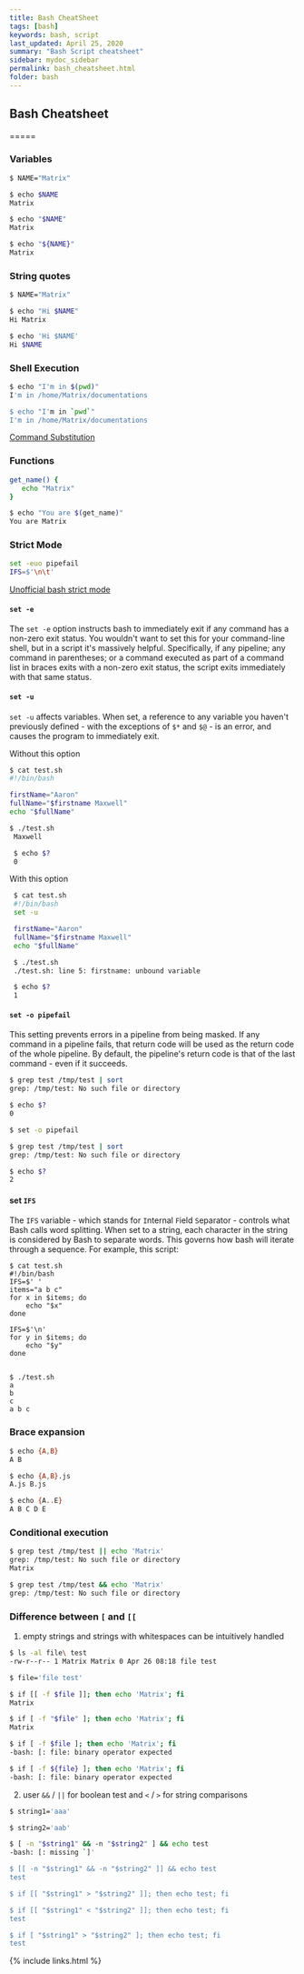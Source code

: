 ```yaml
---
title: Bash CheatSheet
tags: [bash]
keywords: bash, script
last_updated: April 25, 2020
summary: "Bash Script cheatsheet"
sidebar: mydoc_sidebar
permalink: bash_cheatsheet.html
folder: bash
---
```


## Bash Cheatsheet
=====

### Variables
```bash
$ NAME="Matrix"

$ echo $NAME
Matrix

$ echo "$NAME"
Matrix

$ echo "${NAME}"
Matrix
```

### String quotes
```bash
$ NAME="Matrix"

$ echo "Hi $NAME"
Hi Matrix

$ echo 'Hi $NAME'
Hi $NAME
```

### Shell Execution
```bash
$ echo "I'm in $(pwd)"
I'm in /home/Matrix/documentations

$ echo "I'm in `pwd`"
I'm in /home/Matrix/documentations
```
[Command Substitution](http://wiki.bash-hackers.org/syntax/expansion/cmdsubst)

### Functions
```bash
get_name() {
   echo "Matrix"
}

$ echo "You are $(get_name)"
You are Matrix
```

### Strict Mode
```bash
set -euo pipefail
IFS=$'\n\t'
```
[Unofficial bash strict mode](http://redsymbol.net/articles/unofficial-bash-strict-mode/)

#### `set -e`
The `set -e` option instructs bash to immediately exit if any command has a non-zero exit status. You wouldn't want to set this for your command-line shell, but in a script it's massively helpful. Specifically, if any pipeline; any command in parentheses; or a command executed as part of a command list in braces exits with a non-zero exit status, the script exits immediately with that same status. 

#### `set -u`
`set -u` affects variables. When set, a reference to any variable you haven't previously defined - with the exceptions of `$*` and `$@` - is an error, and causes the program to immediately exit.

Without this option
```bash 
$ cat test.sh
#!/bin/bash

firstName="Aaron"
fullName="$firstname Maxwell"
echo "$fullName"

$ ./test.sh
 Maxwell

 $ echo $?
 0
 ```

With this option
```bash 
 $ cat test.sh
 #!/bin/bash
 set -u

 firstName="Aaron"
 fullName="$firstname Maxwell"
 echo "$fullName"

 $ ./test.sh
 ./test.sh: line 5: firstname: unbound variable

 $ echo $?
 1
```

#### `set -o pipefail`
This setting prevents errors in a pipeline from being masked. If any command in a pipeline fails, that return code will be used as the return code of the whole pipeline. By default, the pipeline's return code is that of the last command - even if it succeeds.

```bash
$ grep test /tmp/test | sort
grep: /tmp/test: No such file or directory

$ echo $?
0

$ set -o pipefail

$ grep test /tmp/test | sort
grep: /tmp/test: No such file or directory

$ echo $?
2
```

#### set `IFS`
The `IFS` variable - which stands for `I`nternal `F`ield `S`eparator - controls what Bash calls word splitting. When set to a string, each character in the string is considered by Bash to separate words. This governs how bash will iterate through a sequence. For example, this script:
```
$ cat test.sh
#!/bin/bash
IFS=$' '
items="a b c"
for x in $items; do
    echo "$x"
done

IFS=$'\n'
for y in $items; do
    echo "$y"
done


$ ./test.sh
a
b
c
a b c
```

### Brace expansion
```bash
$ echo {A,B}
A B

$ echo {A,B}.js
A.js B.js

$ echo {A..E}
A B C D E
```

### Conditional execution
```bash
$ grep test /tmp/test || echo 'Matrix'
grep: /tmp/test: No such file or directory
Matrix

$ grep test /tmp/test && echo 'Matrix'
grep: /tmp/test: No such file or directory
```

### Difference between `[` and `[[`  

1. empty strings and strings with whitespaces can be intuitively handled 

```bash
$ ls -al file\ test
-rw-r--r-- 1 Matrix Matrix 0 Apr 26 08:18 file test

$ file='file test'

$ if [[ -f $file ]]; then echo 'Matrix'; fi
Matrix

$ if [ -f "$file" ]; then echo 'Matrix'; fi
Matrix

$ if [ -f $file ]; then echo 'Matrix'; fi
-bash: [: file: binary operator expected

$ if [ -f ${file} ]; then echo 'Matrix'; fi
-bash: [: file: binary operator expected
```

2. user `&&` / `||` for boolean test and `<` / `>` for string comparisons

```bash
$ string1='aaa'

$ string2='aab'

$ [ -n "$string1" && -n "$string2" ] && echo test
-bash: [: missing `]'

$ [[ -n "$string1" && -n "$string2" ]] && echo test
test

$ if [[ "$string1" > "$string2" ]]; then echo test; fi

$ if [[ "$string1" < "$string2" ]]; then echo test; fi
test

$ if [ "$string1" > "$string2" ]; then echo test; fi
test
```


{% include links.html %}
